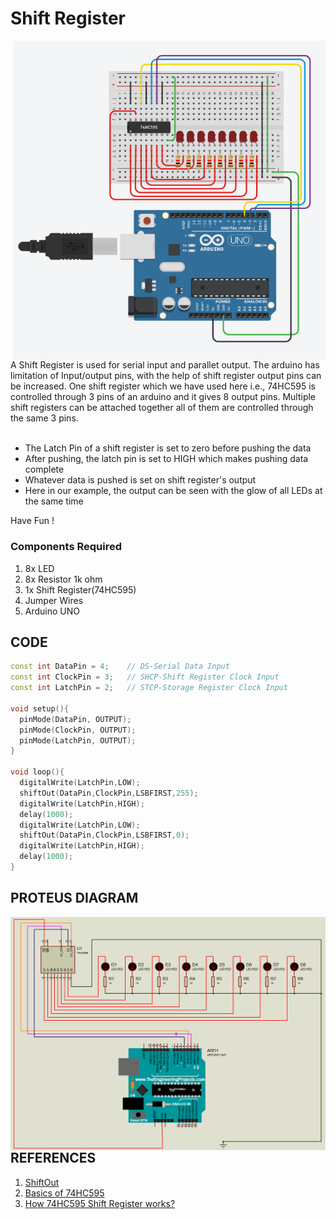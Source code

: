 <h1>Shift Register</h1>

<div>
    <img width=500 align=right src="https://github.com/Electroversity/Electroverse/blob/main/Basics%201/13-Shift%20Register/shift%20register.png">
    <p>A Shift Register is used for serial input and parallet output. The arduino has limitation of Input/output pins, with the help of shift register output pins can be increased. One shift register which we have used here i.e., 74HC595 is controlled through 3 pins of an arduino and it gives 8 output pins. Multiple shift registers can be attached together all of them are controlled through the same 3 pins.<br><br>
    <ul>
    <li>The Latch Pin of a shift register is set to zero before pushing the data</li>
    <li>After pushing, the latch pin is set to HIGH which makes pushing data complete</li>
    <li>Whatever data is pushed is set on shift register's output</li>
    <li>Here in our example, the output can be seen with the glow of all LEDs at the same time</li>
    </ul>
    
  Have Fun !</p>
    
  <h3>Components Required</h3>
  <ol>
    <li>8x LED</li>
    <li>8x Resistor 1k ohm</li>
    <li>1x Shift Register(74HC595)</li>
    <li>Jumper Wires</li>
    <li>Arduino UNO</li>
  </ol>
    
</div>


  
## CODE
```C++
const int DataPin = 4;    // DS-Serial Data Input
const int ClockPin = 3;   // SHCP-Shift Register Clock Input
const int LatchPin = 2;   // STCP-Storage Register Clock Input

void setup(){
  pinMode(DataPin, OUTPUT);
  pinMode(ClockPin, OUTPUT);
  pinMode(LatchPin, OUTPUT);  
}

void loop(){
  digitalWrite(LatchPin,LOW);
  shiftOut(DataPin,ClockPin,LSBFIRST,255);
  digitalWrite(LatchPin,HIGH);
  delay(1000);
  digitalWrite(LatchPin,LOW);
  shiftOut(DataPin,ClockPin,LSBFIRST,0);
  digitalWrite(LatchPin,HIGH);
  delay(1000);
}
```

<h2>PROTEUS DIAGRAM</h2>

<img align=right src="https://github.com/Electroversity/Electroverse/blob/main/Basics%201/13-Shift%20Register/Proteus-Shift%20Register.png">
<br><br>


<h2>REFERENCES</h2>

<ol>
    <li><a href="https://www.arduino.cc/reference/en/language/functions/advanced-io/shiftout/">ShiftOut</a></li>
    <li><a href="https://www.rs-online.com/designspark/basics-of-74hc595#:~:text=Pin%20%23%2011%20is%20SHCP%20which,which%20is%20Serial%20Data%20input.">Basics of 74HC595</a></li>
    <li><a href="https://lastminuteengineers.com/74hc595-shift-register-arduino-tutorial/">How 74HC595 Shift Register works?</a></li>
</ol>

